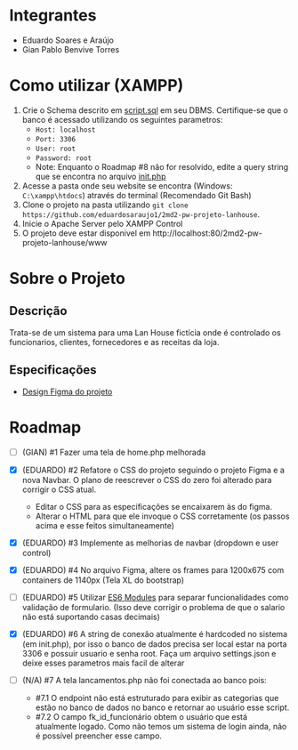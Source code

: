 # Integrantes

-   Eduardo Soares e Araújo
-   Gian Pablo Benvive Torres

# Como utilizar (XAMPP)

1.  Crie o Schema descrito em [script.sql](project-data/banco-de-dados/script.sql) em seu DBMS. Certifique-se que o banco é acessado utilizando os seguintes parametros:
    -   `Host: localhost`
    -   `Port: 3306`
    -   `User: root`
    -   `Password: root`
    -   Note: Enquanto o Roadmap #8 não for resolvido, edite a query string que se encontra no arquivo [init.php](www/database/init.php)
2.  Acesse a pasta onde seu website se encontra (Windows: `C:\xampp\htdocs`) através do terminal (Recomendado Git Bash)
3.  Clone o projeto na pasta utilizando `git clone https://github.com/eduardosaraujo1/2md2-pw-projeto-lanhouse`.
4.  Inicie o Apache Server pelo XAMPP Control
5.  O projeto deve estar disponivel em http://localhost:80/2md2-pw-projeto-lanhouse/www

# Sobre o Projeto

## Descrição

Trata-se de um sistema para uma Lan House fictícia onde é controlado os funcionarios, clientes, fornecedores e as receitas da loja.

## Especificações

-   [Design Figma do projeto](https://www.figma.com/design/PGKnYiHtQ5wEX7GWklSsVg/Projeto-LanHouse?node-id=0-1&t=JGkDWUHh2upO3IXY-1)

# Roadmap

-   [ ] (GIAN) #1 Fazer uma tela de home.php melhorada
-   [x] (EDUARDO) #2 Refatore o CSS do projeto seguindo o projeto Figma e a nova Navbar. O plano de reescrever o CSS do zero foi alterado para corrigir o CSS atual.
    -   Editar o CSS para as especificações se encaixarem às do figma.
    -   Alterar o HTML para que ele invoque o CSS corretamente (os passos acima e esse feitos simultaneamente)
-   [x] (EDUARDO) #3 Implemente as melhorias de navbar (dropdown e user control)
-   [x] (EDUARDO) #4 No arquivo Figma, altere os frames para 1200x675 com containers de 1140px (Tela XL do bootstrap)
-   [ ] (EDUARDO) #5 Utilizar [ES6 Modules](https://developer.mozilla.org/en-US/docs/Web/JavaScript/Guide/Modules) para separar funcionalidades como validação de formulario. (Isso deve corrigir o problema de que o salario não está suportando casas decimais)
-   [x] (EDUARDO) #6 A string de conexão atualmente é hardcoded no sistema (em init.php), por isso o banco de dados precisa ser local estar na porta 3306 e possuir usuario e senha root. Faça um arquivo settings.json e deixe esses parametros mais facil de alterar
-   [ ] (N/A) #7 A tela lancamentos.php não foi conectada ao banco pois:

    -   #7.1 O endpoint não está estruturado para exibir as categorias que estão no banco de dados no banco e retornar ao usuário esse script.
    -   #7.2 O campo fk_id_funcionário obtem o usuário que está atualmente logado. Como não temos um sistema de login ainda, não é possível preencher esse campo.